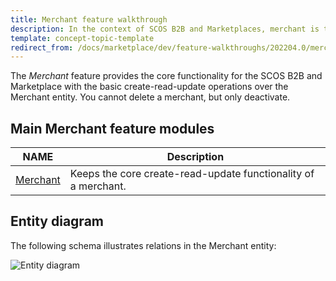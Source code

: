 ```yaml
---
title: Merchant feature walkthrough
description: In the context of SCOS B2B and Marketplaces, merchant is the selling company.
template: concept-topic-template
redirect_from: /docs/marketplace/dev/feature-walkthroughs/202204.0/merchant.html
---
```


The *Merchant* feature provides the core functionality for the SCOS B2B and Marketplace with the basic create-read-update operations over the Merchant entity.
You cannot delete a merchant, but only deactivate.

## Main Merchant feature modules

| NAME | Description |
| -------------------- | ---------- |
| [Merchant](https://github.com/spryker/merchant)          | Keeps the core create-read-update functionality of a merchant. |

## Entity diagram

The following schema illustrates relations in the Merchant entity:

![Entity diagram](https://confluence-connect.gliffy.net/embed/image/47ca3486-ab11-49f5-801e-6043b7a7767a.png?utm_medium=live&utm_source=custom)
